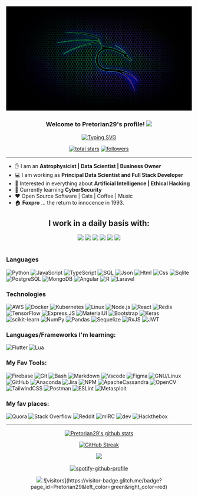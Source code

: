 <h3 align="center">
  <img src="./assets/HD-wallpaper-kali-linux-electric-blue-computer-neon-dragon.jpg" width="800">
</h3>

<h3 align="center">
  Welcome to Pretorian29's profile!
  <img src="https://media.giphy.com/media/hvRJCLFzcasrR4ia7z/giphy.gif" width="38">
</h3>

<p align="center">
  <a href="https://git.io/typing-svg"><img src="https://readme-typing-svg.herokuapp.com?font=Fira+Code&size=21&pause=1000&color=841DAC&center=true&vCenter=true&width=600&lines=Aequat+omnes+cinis...;Astrophysics+-+Data+Science+-+CyberSecurity;Never+Stop+Learning" alt="Typing SVG" /></a>
</p>

<p align="center">
  <a href="https://github.com/Pretorian29?tab=repositories&sort=stargazers">
    <img alt="total stars" title="Total stars on GitHub" src="https://custom-icon-badges.demolab.com/github/stars/Pretorian29?color=55960c&style=for-the-badge&labelColor=488207&logo=star"/></a>

  <a href="https://github.com/Pretorian29?tab=followers">
    <img alt="followers" title="Follow me on Github" src="https://custom-icon-badges.demolab.com/github/followers/Pretorian29?color=236ad3&labelColor=1155ba&style=for-the-badge&logo=person-add&label=Follow&logoColor=white"/></a>     
</p>

<hr></hr>

-   :hand: I am an **Astrophysicist | Data Scientist | Business Owner**
-   :computer: I am working as **Principal Data Scientist and Full Stack Developer**
-   :monocle_face: Interested in everything about **Artificial Intelligence | Ethical Hacking**
-   :seedling: Currently learning **CyberSecurity**
-   :heart: Open Source Software | Cats | Coffee | Music
-   :house: **Foxpro** ... the return to innocence in 1993.


<div align="center">

  ## I work in a daily basis with:
  <p>
    <img src="https://i.giphy.com/media/KzJkzjggfGN5Py6nkT/200.webp" width="100">
    <img src="https://i.giphy.com/media/XEDIHHp3i8bVoEdxd7/200.webp" width="100">
    <img src="https://i.giphy.com/media/kdFc8fubgS31b8DsVu/200.webp" width="100">
    <img src="https://i.giphy.com/media/LMt9638dO8dftAjtco/200.webp" width="100">
    <img src="https://media3.giphy.com/media/ln7z2eWriiQAllfVcn/200w.webp" width="100">    
    <img src="https://i.giphy.com/media/IdyAQJVN2kVPNUrojM/200.webp" width="100"><br><br>  
  </p>

</div>

<div align = "left">

### Languages

![Python](https://img.shields.io/badge/-Python-000?&logo=Python)
![JavaScript](https://img.shields.io/badge/-JavaScript-000?&logo=JavaScript)
![TypeScript](https://img.shields.io/badge/-TypeScript-000?&logo=TypeScript)
![SQL](https://img.shields.io/badge/-SQL-000?&logo=MySQL)
![Json](https://img.shields.io/badge/-json-000?&logo=json)
![Html](https://img.shields.io/badge/-HTML5-000?&logo=html5)
![Css](https://img.shields.io/badge/-CSS3-000?&logo=css3)
![Sqlite](https://img.shields.io/badge/-SQLite-000?&logo=sqlite)
![PostgreSQL](https://img.shields.io/badge/-PostgreSQL-000?&logo=postgresql)
![MongoDB](https://img.shields.io/badge/-MongoDB-000?&logo=mongodb)
![Angular](https://img.shields.io/badge/-angular-000?&logo=angular)
![R](https://img.shields.io/badge/-r-000?&logo=r)
![Laravel](https://img.shields.io/badge/-laravel-000?&logo=laravel)

### Technologies

![AWS](https://img.shields.io/badge/-AWS-000?&logo=Amazon-AWS&logoColor=F90)
![Docker](https://img.shields.io/badge/-Docker-000?&logo=Docker)
![Kubernetes](https://img.shields.io/badge/-Kubernetes-000?&logo=Kubernetes)
![Linux](https://img.shields.io/badge/-Linux-000?&logo=Linux)
![Node.js](https://img.shields.io/badge/-Node.js-000?&logo=node.js)
![React](https://img.shields.io/badge/-React-000?&logo=React)
![Redis](https://img.shields.io/badge/-Redis-000?&logo=Redis)
![TensorFlow](https://img.shields.io/badge/-TensorFlow-000?&logo=TensorFlow)
![Express.JS](https://img.shields.io/badge/-Express.JS-000?&logo=Express.JS)
![MaterialUI](https://img.shields.io/badge/-MatrialUI-000?&logo=material-UI)
![Bootstrap](https://img.shields.io/badge/-Bootstrap-000?&logo=bootstrap)
![Keras](https://img.shields.io/badge/-Keras-000?&logo=Keras)
![scikit-learn](https://img.shields.io/badge/-scikit--learn-000?&logo=scikit-learn)
![NumPy](https://img.shields.io/badge/-numpy-000?&logo=numpy)
![Pandas](https://img.shields.io/badge/-pandas-000?&logo=pandas)
![Sequelize](https://img.shields.io/badge/-Sequelize-000?&logo=Sequelize)
![RxJS](https://img.shields.io/badge/-rxjs-000?&logo=reactivex)
![JWT](https://img.shields.io/badge/-JWT-000?&logo=JSON%20web%20tokens)

### Languages/Frameworks I'm learning:
![Flutter](https://img.shields.io/badge/-Flutter-000?&logo=flutter)
![Lua](https://img.shields.io/badge/-Lua-000?&logo=lua)

### My Fav Tools:
![Firebase](https://img.shields.io/badge/-firebase-000?&logo=firebase)
![Git](https://img.shields.io/badge/-GIT-000?&logo=git)
![Bash](https://img.shields.io/badge/-GNU%20Bash-000?&logo=GNU%20Bash)
![Markdown](https://img.shields.io/badge/Markdown-000000?style=flat&logo=markdown&logoColor=white)
![Vscode](https://img.shields.io/badge/-Visual_Studio_Code-000?&logo=visual%20studio%20code&)
![Figma](https://img.shields.io/badge/-Figma-000?&logo=figma)
![GNU/Linux](https://img.shields.io/badge/-Linux-000?&logo=linux)
![GitHub](https://img.shields.io/badge/-GitHub-000?&logo=github)
![Anaconda](https://img.shields.io/badge/-Anaconda-000?&logo=anaconda)
![Jira](https://img.shields.io/badge/-jira-000?&logo=jira)
![NPM](https://img.shields.io/badge/-NPM-000?&logo=npm)
![ApacheCassandra](https://img.shields.io/badge/-cassandra-000?&logo=apache-cassandra)
![OpenCV](https://img.shields.io/badge/-opencv-000?&logo=opencv)
![TailwindCSS](https://img.shields.io/badge/-tailwindcss-000?&logo=tailwind-css)
![Postman](https://img.shields.io/badge/-Postman-000?&logo=postman)
![ESLint](https://img.shields.io/badge/-ESLint-000?&logo=eslint)
![Metasploit](https://img.shields.io/badge/-Metasploit-000?&logo=metasploit)

### My fav places:

![Quora](https://img.shields.io/badge/-Quora-000?&logo=Quora)
![Stack Overflow](https://img.shields.io/badge/-Stackoverflow-000?&logo=stack-overflow)
![Reddit](https://img.shields.io/badge/-Reddit-000?&logo=Reddit)
![mIRC](https://img.shields.io/badge/-mirc-000?&logo=mirc)
![dev](https://img.shields.io/badge/-dev-000?&logo=dev)
![Hackthebox](https://img.shields.io/badge/-hackthebox-000?&logo=hackthebox)

</div>

<hr></hr>

<div align = "center">

[![Pretorian29's github stats](https://github-readme-stats.vercel.app/api?username=Pretorian29&theme=midnight-purple&show_icons=true)](https://github.com/Pretorian29)

[![GitHub Streak](https://streak-stats.demolab.com/?user=Pretorian29&theme=midnight-purple)](https://git.io/streak-stats)

<!--📙LANGUAGES -->
<a href="https://github.com/Pretorian29/AdGuard-WireGuard-Unbound-Cloudflare"><img src="https://github-readme-stats.vercel.app/api/top-langs/?username=Pretorian29&layout=compact&theme=midnight-purple">

[![spotify-github-profile](https://spotify-github-profile.kittinanx.com/api/view?uid=31f4eoso54rcavo6p4yyouykwjda&cover_image=true&theme=default&show_offline=false&background_color=121212&interchange=false)](https://github.com/kittinan/spotify-github-profile)

<p>  
  <img src="https://visitor-badge.glitch.me/badge?page_id=Pretorian29.Pretorian29"/>
    ![visitors](https://visitor-badge.glitch.me/badge?page_id=Pretorian29&left_color=green&right_color=red)
  <br>
</p>

</div>

